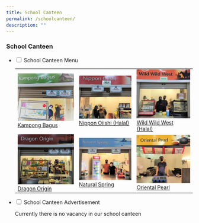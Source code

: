 ```yaml
---
title: School Canteen
permalink: /schoolcanteen/
description: ""
---
```

### School Canteen

<ul class="jekyllcodex_accordion">
  <li>
    <input id="accordion1" type="checkbox">
    <label for="accordion1">School Canteen Menu</label>
    <div>
			<p> 
	
| | | |
| --- | --- | --- |
| [![](/images/Kampong-Bagus-300x253.jpg) <br> Kampong Bagus](/kampong-bagus/) | [![](/images/Nippon-Oiishi-300x245.jpg) <br> Nippon Oiishi (Halal)](/nippon-oiishi/) | [![](/images/Wild-Wild-West-300x274.jpg)<br> Wild Wild West (Halal)](/wild-wild-west/) |
| [![](/images/Dragon-Origin-300x267.jpg)<br> Dragon Origin](/Dragon-origin/) | [![](/images/Natural-Spring-300x240.jpg)<br> Natural Spring](/natural-spring/) | [![](/images/Oriental-Pearl-300x271.jpg)<br> Oriental Pearl](/oriental-pearl/) |</p>
<p></p>
    </div>
	</li>  
  <li>
    <input id="accordion2" type="checkbox">
    <label for="accordion2">School Canteen Advertisement </label>
    <div>
		<p>	Currently there is no vacancy in our school canteen</p>

<p></p>

</div>
  </li>
</ul>